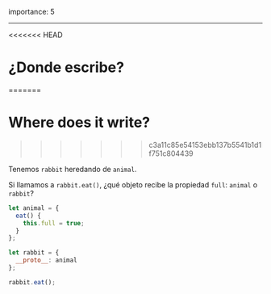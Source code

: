 importance: 5

---

<<<<<<< HEAD
# ¿Donde escribe?
=======
# Where does it write?
>>>>>>> c3a11c85e54153ebb137b5541b1d1f751c804439

Tenemos `rabbit` heredando de `animal`.

Si llamamos a `rabbit.eat()`, ¿qué objeto recibe la propiedad `full`: `animal` o `rabbit`?

```js
let animal = {
  eat() {
    this.full = true;
  }
};

let rabbit = {
  __proto__: animal
};

rabbit.eat();
```
